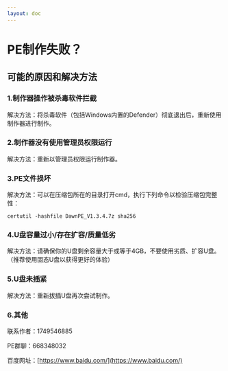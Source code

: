 ```yaml
---
layout: doc
---
```

# PE制作失败？

## 可能的原因和解决方法

### 1.制作器操作被杀毒软件拦截

解决方法：将杀毒软件（包括Windows内置的Defender）彻底退出后，重新使用制作器进行制作。

### 2.制作器没有使用管理员权限运行

解决方法：重新以管理员权限运行制作器。

### 3.PE文件损坏

解决方法：可以在压缩包所在的目录打开cmd，执行下列命令以检验压缩包完整性：

```
certutil -hashfile DawnPE_V1.3.4.7z sha256
```

### 4.U盘容量过小/存在扩容/质量低劣

解决方法：请确保你的U盘剩余容量大于或等于4GB，不要使用劣质、扩容U盘。（推荐使用固态U盘以获得更好的体验）

### 5.U盘未插紧

解决方法：重新拔插U盘再次尝试制作。

### 6.其他

联系作者：1749546885

PE群聊：668348032

百度网址：[https://www.baidu.com/](https://www.baidu.com/)